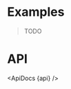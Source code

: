 <script lang="ts">
	import { ApiDocs } from 'svelte-ux';

	import api from '$lib/components/Points.svelte?raw&sveld';

	import Chart, { Svg } from '$lib/components/Chart.svelte';

	import Preview from '$lib/docs/Preview.svelte';
</script>

# Examples

> TODO

# API

<ApiDocs {api} />

